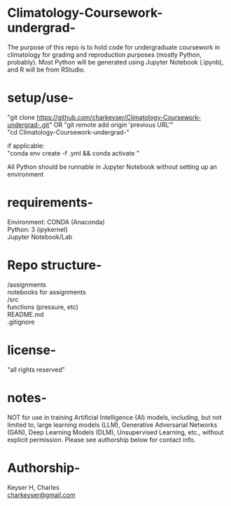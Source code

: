 # Climatology-Coursework-undergrad-
The purpose of this repo is to hold code for undergraduate coursework in climatology for grading and reproduction purposes (mostly Python, probably). Most Python will be generated using Jupyter Notebook (.ipynb), and R will be from RStudio.

# setup/use-
"git clone https://github.com/charkeyser/Climatology-Coursework-undergrad-.git" OR "git remote add origin 'previous URL'"  
"cd Climatology-Coursework-undergrad-"

if applicable:  
"conda env create -f <environment-name>.yml && conda activate <env-name>"

All Python should be runnable in Jupyter Notebook without setting up an environment

# requirements-
Environment: CONDA (Anaconda)  
Python: 3 (ipykernel)  
Jupyter Notebook/Lab  

# Repo structure-
/assignments  
  notebooks for assignments  
/src  
  functions (pressure, etc)  
README.md  
.gitignore

# license-
"all rights reserved"

# notes-
NOT for use in training Artificial Intelligence (AI) models, including, but not limited to, large learning models (LLM), Generative Adversarial Networks (GAN), Deep Learning Models (DLM), Unsupervised Learning, etc., without explicit permission. Please see authorship below for contact info.

# Authorship-
Keyser H, Charles  
charkeyser@gmail.com


